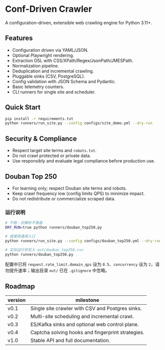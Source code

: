 # Conf-Driven Crawler

A configuration-driven, extensible web crawling engine for Python 3.11+.

## Features
- Configuration driven via YAML/JSON.
- Optional Playwright rendering.
- Extraction DSL with CSS/XPath/Regex/JsonPath/JMESPath.
- Normalization pipeline.
- Deduplication and incremental crawling.
- Pluggable sinks (CSV, PostgreSQL).
- Config validation with JSON Schema and Pydantic.
- Basic telemetry counters.
- CLI runners for single site and scheduler.

## Quick Start
```bash
pip install -r requirements.txt
python runners/run_site.py --config configs/site_demo.yml --dry-run
```

## Security & Compliance
- Respect target site terms and `robots.txt`.
- Do not crawl protected or private data.
- Use responsibly and evaluate legal compliance before production use.

## Douban Top 250
- For learning only; respect Douban site terms and robots.
- Keep crawl frequency low (config limits QPS) to minimize impact.
- Do not redistribute or commercialize scraped data.

### 运行说明
```bash
# 干跑：仅解析不落盘
DRY_RUN=true python runners/douban_top250.py

# 或使用通用入口
python runners/run_site.py --config configs/douban_top250.yml --dry-run

# 实际运行将写入 out/douban_top250.csv
python runners/douban_top250.py
```

配置中已将 `request.rate_limit.domain_qps` 设为 `0.5`、`concurrency` 设为 `2`，请勿提升速率；输出目录 `out/` 已在 `.gitignore` 中忽略。

## Roadmap
| version | milestone |
|---------|-----------|
| v0.1 | Single site crawler with CSV and Postgres sinks. |
| v0.2 | Multi-site scheduling and incremental crawl. |
| v0.3 | ES/Kafka sinks and optional web control plane. |
| v0.4 | Captcha solving hooks and fingerprint strategies. |
| v1.0 | Stable API and full documentation. |
